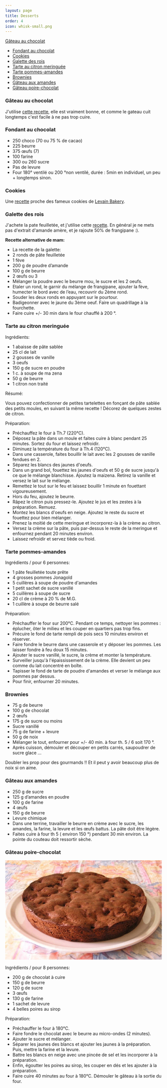 ```yaml
---
layout: page
title: Desserts
order: 4
icon: whisk-small.png
---
```


[Gâteau au chocolat](/desserts#gateau-chocolat)
- [Fondant au chocolat](/desserts#fondant)
- [Cookies](/desserts#cookies)
- [Galette des rois](/desserts#galette)
- [Tarte au citron meringuée](/desserts#tarte-citron)
- [Tarte pommes-amandes](/desserts#tarte-pommes-amandes)
- [Brownies](/desserts#brownies)
- [Gâteau aux amandes](/desserts#gateau-amandes)
- [Gâteau poire-chocolat](/desserts#gateau-poire-chocolat)

### <a name="gateau-chocolat"></a> Gâteau au chocolat

J'utilise [cette recette](http://www.750g.com/fondant-chocolat-r15151.htm), elle
est vraiment bonne, et comme le gateau cuit longtemps c'est facile à ne pas trop
cuire.

### <a name="fondant"></a> Fondant au chocolat

- 250 choco (70 ou 75 % de cacao)
- 225 beurre
- 375 œufs (7)
- 100 farine
- 300 ou 260 sucre
- Pas de levure
- Four 180° ventilé ou 200 °non ventilé, durée : 5min en individuel, un peu + longtemps sinon.

### <a name="cookies"></a> Cookies

Une [recette](http://www.fransfavs.com/2012/07/levain-bakery-chocolate-chip-walnut-cookie-clone/) proche des fameux cookies de [Levain Bakery](http://www.levainbakery.com/).

### <a name="galette"></a> Galette des rois

J'achete la pate feuilletée, et j'utilise cette
[recette](http://www.marmiton.org/recettes/recette_galette-des-rois_10832.aspx).
En général je ne mets pas d'extrait d'amande amère, et je rajoute 50% de
frangipane :).

**Recette alternative de mam:**

- La recette de la galette:
- 2 ronds de pâte feuilletée
- 1 fève
- 200 g de poudre d’amande
- 100 g de beurre
- 2 œufs ou 3
- Mélanger la poudre avec le beurre mou, le sucre et les 2 oeufs.
- Etaler un rond, le garnir du mélange de frangipane, ajouter la fève, humecter le bord avec de l’eau, recouvrir du 2ème rond.
- Souder les deux ronds en appuyant sur le pourtour.
- Badigeonner avec le jaune du 3ème oeuf. Faire un quadrillage à la fourchette.
- Faire cuire +/- 30 min dans le four chauffé à 200 °.

### <a name="tarte-citron"></a> Tarte au citron meringuée

Ingrédients:

- 1 abaisse de pâte sablée
- 25 cl de lait
- 2 gousses de vanille
- 3 oeufs
- 150 g de sucre en poudre
- 1 c. à soupe de ma zena
- 50 g de beurre
- 1 citron non traité

Résumé:

Vous pouvez confectionner de petites tartelettes en fonçant de pâte sablée des
petits moules, en suivant la même recette ! Décorez de quelques zestes de
citron.

Préparation:

- Préchauffez le four à Th.7 (220°C).
- Déposez la pâte dans un moule et faites cuire à blanc pendant 25 minutes. Sortez du four et laissez refroidir.
- Diminuez la température du four à Th.4 (120°C).
- Dans une casserole, faites bouillir le lait avec les 2 gousses de vanille fendues en 2.
- Séparez les blancs des jaunes d'oeufs.
- Dans un grand bol, fouettez les jaunes d'oeufs et 50 g de sucre jusqu'à ce que le mélange blanchisse. Ajoutez la maizena. Retirez la vanille et versez le lait sur le mélange.
- Remettez le tout sur le feu et laissez bouillir 1 minute en fouettant vigoureusement.
- Hors du feu, ajoutez le beurre.
- Râpez le citron puis pressez-le. Ajoutez le jus et les zestes à la préparation. Remuez.
- Montez les blancs d'oeufs en neige. Ajoutez le reste du sucre et fouettez pour bien mélanger.
- Prenez la moitié de cette meringue et incorporez-la à la crème au citron.
- Versez la crème sur la pâte, puis par-dessus le reste de la meringue et enfournez pendant 20 minutes environ.
- Laissez refroidir et servez tiède ou froid.

### <a name="tarte-pommes-amandes"></a> Tarte pommes-amandes

Ingrédients / pour 6 personnes:

- 1 pâte feuilletée toute prête
- 4 grosses pommes Jonagold
- 5 cuillères à soupe de poudre d'amandes
- 1 petit sachet de sucre vanillé
- 5 cuillères à soupe de sucre
- 20 cl de crème à 20 % de M.G.
- 1 cuillère à soupe de beurre salé

Préparation:

- Préchauffer le four sur 200°C. Pendant ce temps, nettoyer les pommes : éplucher, ôter le milieu et les couper en quartiers pas trop fins.
- Précuire le fond de tarte rempli de pois secs 10 minutes environ et réserver.
- Faire fondre le beurre dans une casserole et y déposer les pommes. Les laisser fondre à feu doux 15 minutes.
- Ajouter le sucre vanillé, le sucre, la crème et monter la température.
- Surveiller jusqu'à l'épaississement de la crème. Elle devient un peu comme du lait concentré en boîte.
- Tapisser le fond de tarte de poudre d'amandes et verser le mélange aux pommes par dessus.
- Pour finir, enfourner 20 minutes.

### <a name="brownies"></a> Brownies

- 75 g de beurre
- 100 g de chocolat
- 2 œufs
- 175 g de sucre ou moins
- Sucre vanillé
- 75 g de farine + levure
- 50 g de noix
- Mélanger le tout, enfourner pour +/- 40 min. à four th. 5 / 6 soit 170 °.
- Après cuisson, démouler et découper en petits carrés, saupoudrer de sucre glace ...

Doubler les prop pour des gourmands !! Et il peut y avoir beaucoup plus
de noix si on aime.

### <a name="gateau-amandes"></a> Gâteau aux amandes

- 250 g de sucre
- 125 g d’amandes en poudre
- 100 g de farine
- 4 œufs
- 150 g de beurre
- Levure chimique
- Dans une terrine, travailler le beurre en crème avec le sucre, les amandes, la farine, la levure et les œufs battus. La pâte doit être légère.
- Faites cuire à four th 5 ( environ 150 °) pendant 30 min environ. La pointe du couteau doit ressortir sèche.

### <a name="gateau-poire-chocolat"></a> Gâteau poire-chocolat

<img src="/public/gateau-poire-chocolat.jpg" height="319" width="512">

Ingrédients / pour 8 personnes:

- 200 g de chocolat à cuire
- 150 g de beurre
- 120 g de sucre
- 3 œufs
- 130 g de farine
- 1 sachet de levure
- 4 belles poires au sirop

Préparation:

- Préchauffer le four à 180°C.
- Faire fondre le chocolat avec le beurre au micro-ondes (2 minutes).
- Ajouter le sucre et mélanger.
- Séparer les jaunes des blancs et ajouter les jaunes à la préparation. Puis, mettre la farine et la levure.
- Battre les blancs en neige avec une pincée de sel et les incorporer à la préparation.
- Enfin, égoutter les poires au sirop, les couper en dés et les ajouter à la préparation.
- Faire cuire 40 minutes au four à 180°C. Démouler le gâteau à la sortie du four.
